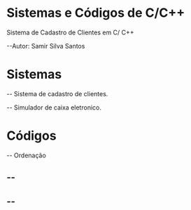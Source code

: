 # Sistemas e Códigos de C/C++

Sistema de Cadastro de Clientes em C/ C++

--Autor: Samir Silva Santos

# Sistemas

-- Sistema de cadastro de clientes.

-- Simulador de caixa eletronico.

# Códigos

-- Ordenação

--
--
--
--
